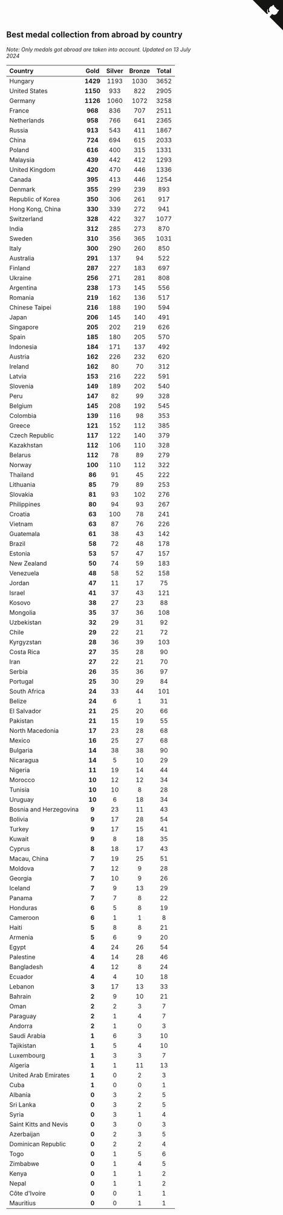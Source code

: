 ## Best medal collection from abroad by country

*Note: Only medals got abroad are taken into account.*
*Updated on 13 July 2024*

| Country | Gold | Silver | Bronze | Total |
| :--- | :--: | :--: | :--: | :--: |
| Hungary | **1429** | 1193 | 1030 | 3652 |
| United States | **1150** | 933 | 822 | 2905 |
| Germany | **1126** | 1060 | 1072 | 3258 |
| France | **968** | 836 | 707 | 2511 |
| Netherlands | **958** | 766 | 641 | 2365 |
| Russia | **913** | 543 | 411 | 1867 |
| China | **724** | 694 | 615 | 2033 |
| Poland | **616** | 400 | 315 | 1331 |
| Malaysia | **439** | 442 | 412 | 1293 |
| United Kingdom | **420** | 470 | 446 | 1336 |
| Canada | **395** | 413 | 446 | 1254 |
| Denmark | **355** | 299 | 239 | 893 |
| Republic of Korea | **350** | 306 | 261 | 917 |
| Hong Kong, China | **330** | 339 | 272 | 941 |
| Switzerland | **328** | 422 | 327 | 1077 |
| India | **312** | 285 | 273 | 870 |
| Sweden | **310** | 356 | 365 | 1031 |
| Italy | **300** | 290 | 260 | 850 |
| Australia | **291** | 137 | 94 | 522 |
| Finland | **287** | 227 | 183 | 697 |
| Ukraine | **256** | 271 | 281 | 808 |
| Argentina | **238** | 173 | 145 | 556 |
| Romania | **219** | 162 | 136 | 517 |
| Chinese Taipei | **216** | 188 | 190 | 594 |
| Japan | **206** | 145 | 140 | 491 |
| Singapore | **205** | 202 | 219 | 626 |
| Spain | **185** | 180 | 205 | 570 |
| Indonesia | **184** | 171 | 137 | 492 |
| Austria | **162** | 226 | 232 | 620 |
| Ireland | **162** | 80 | 70 | 312 |
| Latvia | **153** | 216 | 222 | 591 |
| Slovenia | **149** | 189 | 202 | 540 |
| Peru | **147** | 82 | 99 | 328 |
| Belgium | **145** | 208 | 192 | 545 |
| Colombia | **139** | 116 | 98 | 353 |
| Greece | **121** | 152 | 112 | 385 |
| Czech Republic | **117** | 122 | 140 | 379 |
| Kazakhstan | **112** | 106 | 110 | 328 |
| Belarus | **112** | 78 | 89 | 279 |
| Norway | **100** | 110 | 112 | 322 |
| Thailand | **86** | 91 | 45 | 222 |
| Lithuania | **85** | 79 | 89 | 253 |
| Slovakia | **81** | 93 | 102 | 276 |
| Philippines | **80** | 94 | 93 | 267 |
| Croatia | **63** | 100 | 78 | 241 |
| Vietnam | **63** | 87 | 76 | 226 |
| Guatemala | **61** | 38 | 43 | 142 |
| Brazil | **58** | 72 | 48 | 178 |
| Estonia | **53** | 57 | 47 | 157 |
| New Zealand | **50** | 74 | 59 | 183 |
| Venezuela | **48** | 58 | 52 | 158 |
| Jordan | **47** | 11 | 17 | 75 |
| Israel | **41** | 37 | 43 | 121 |
| Kosovo | **38** | 27 | 23 | 88 |
| Mongolia | **35** | 37 | 36 | 108 |
| Uzbekistan | **32** | 29 | 31 | 92 |
| Chile | **29** | 22 | 21 | 72 |
| Kyrgyzstan | **28** | 36 | 39 | 103 |
| Costa Rica | **27** | 35 | 28 | 90 |
| Iran | **27** | 22 | 21 | 70 |
| Serbia | **26** | 35 | 36 | 97 |
| Portugal | **25** | 30 | 29 | 84 |
| South Africa | **24** | 33 | 44 | 101 |
| Belize | **24** | 6 | 1 | 31 |
| El Salvador | **21** | 25 | 20 | 66 |
| Pakistan | **21** | 15 | 19 | 55 |
| North Macedonia | **17** | 23 | 28 | 68 |
| Mexico | **16** | 25 | 27 | 68 |
| Bulgaria | **14** | 38 | 38 | 90 |
| Nicaragua | **14** | 5 | 10 | 29 |
| Nigeria | **11** | 19 | 14 | 44 |
| Morocco | **10** | 12 | 12 | 34 |
| Tunisia | **10** | 10 | 8 | 28 |
| Uruguay | **10** | 6 | 18 | 34 |
| Bosnia and Herzegovina | **9** | 23 | 11 | 43 |
| Bolivia | **9** | 17 | 28 | 54 |
| Turkey | **9** | 17 | 15 | 41 |
| Kuwait | **9** | 8 | 18 | 35 |
| Cyprus | **8** | 18 | 17 | 43 |
| Macau, China | **7** | 19 | 25 | 51 |
| Moldova | **7** | 12 | 9 | 28 |
| Georgia | **7** | 10 | 9 | 26 |
| Iceland | **7** | 9 | 13 | 29 |
| Panama | **7** | 7 | 8 | 22 |
| Honduras | **6** | 5 | 8 | 19 |
| Cameroon | **6** | 1 | 1 | 8 |
| Haiti | **5** | 8 | 8 | 21 |
| Armenia | **5** | 6 | 9 | 20 |
| Egypt | **4** | 24 | 26 | 54 |
| Palestine | **4** | 14 | 28 | 46 |
| Bangladesh | **4** | 12 | 8 | 24 |
| Ecuador | **4** | 4 | 10 | 18 |
| Lebanon | **3** | 17 | 13 | 33 |
| Bahrain | **2** | 9 | 10 | 21 |
| Oman | **2** | 2 | 3 | 7 |
| Paraguay | **2** | 1 | 4 | 7 |
| Andorra | **2** | 1 | 0 | 3 |
| Saudi Arabia | **1** | 6 | 3 | 10 |
| Tajikistan | **1** | 5 | 4 | 10 |
| Luxembourg | **1** | 3 | 3 | 7 |
| Algeria | **1** | 1 | 11 | 13 |
| United Arab Emirates | **1** | 0 | 2 | 3 |
| Cuba | **1** | 0 | 0 | 1 |
| Albania | **0** | 3 | 2 | 5 |
| Sri Lanka | **0** | 3 | 2 | 5 |
| Syria | **0** | 3 | 1 | 4 |
| Saint Kitts and Nevis | **0** | 3 | 0 | 3 |
| Azerbaijan | **0** | 2 | 3 | 5 |
| Dominican Republic | **0** | 2 | 2 | 4 |
| Togo | **0** | 1 | 5 | 6 |
| Zimbabwe | **0** | 1 | 4 | 5 |
| Kenya | **0** | 1 | 1 | 2 |
| Nepal | **0** | 1 | 1 | 2 |
| Côte d'Ivoire | **0** | 0 | 1 | 1 |
| Mauritius | **0** | 0 | 1 | 1 |


<a href="https://github.com/jonatanklosko/wca_statistics" class="github-corner" aria-label="View source on Github"><svg width="80" height="80" viewBox="0 0 250 250" style="fill:#151513; color:#fff; position: absolute; top: 0; border: 0; right: 0;" aria-hidden="true"><path d="M0,0 L115,115 L130,115 L142,142 L250,250 L250,0 Z"></path><path d="M128.3,109.0 C113.8,99.7 119.0,89.6 119.0,89.6 C122.0,82.7 120.5,78.6 120.5,78.6 C119.2,72.0 123.4,76.3 123.4,76.3 C127.3,80.9 125.5,87.3 125.5,87.3 C122.9,97.6 130.6,101.9 134.4,103.2" fill="currentColor" style="transform-origin: 130px 106px;" class="octo-arm"></path><path d="M115.0,115.0 C114.9,115.1 118.7,116.5 119.8,115.4 L133.7,101.6 C136.9,99.2 139.9,98.4 142.2,98.6 C133.8,88.0 127.5,74.4 143.8,58.0 C148.5,53.4 154.0,51.2 159.7,51.0 C160.3,49.4 163.2,43.6 171.4,40.1 C171.4,40.1 176.1,42.5 178.8,56.2 C183.1,58.6 187.2,61.8 190.9,65.4 C194.5,69.0 197.7,73.2 200.1,77.6 C213.8,80.2 216.3,84.9 216.3,84.9 C212.7,93.1 206.9,96.0 205.4,96.6 C205.1,102.4 203.0,107.8 198.3,112.5 C181.9,128.9 168.3,122.5 157.7,114.1 C157.9,116.9 156.7,120.9 152.7,124.9 L141.0,136.5 C139.8,137.7 141.6,141.9 141.8,141.8 Z" fill="currentColor" class="octo-body"></path></svg></a><style>.github-corner:hover .octo-arm{animation:octocat-wave 560ms ease-in-out}@keyframes octocat-wave{0%,100%{transform:rotate(0)}20%,60%{transform:rotate(-25deg)}40%,80%{transform:rotate(10deg)}}@media (max-width:500px){.github-corner:hover .octo-arm{animation:none}.github-corner .octo-arm{animation:octocat-wave 560ms ease-in-out}}</style>
